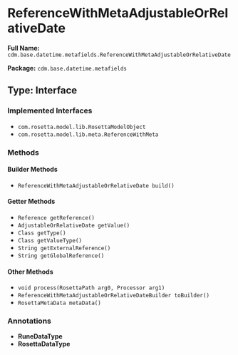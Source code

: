# ReferenceWithMetaAdjustableOrRelativeDate

**Full Name:** `cdm.base.datetime.metafields.ReferenceWithMetaAdjustableOrRelativeDate`

**Package:** `cdm.base.datetime.metafields`

## Type: Interface

### Implemented Interfaces

- `com.rosetta.model.lib.RosettaModelObject`
- `com.rosetta.model.lib.meta.ReferenceWithMeta`

### Methods

#### Builder Methods

- `ReferenceWithMetaAdjustableOrRelativeDate build()`

#### Getter Methods

- `Reference getReference()`
- `AdjustableOrRelativeDate getValue()`
- `Class getType()`
- `Class getValueType()`
- `String getExternalReference()`
- `String getGlobalReference()`

#### Other Methods

- `void process(RosettaPath arg0, Processor arg1)`
- `ReferenceWithMetaAdjustableOrRelativeDateBuilder toBuilder()`
- `RosettaMetaData metaData()`

### Annotations

- **RuneDataType**
- **RosettaDataType**

